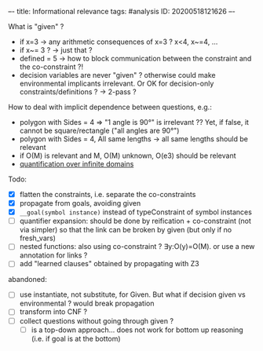 –-
title: Informational relevance
tags: #analysis
   ID: 20200518121626
–-

What is "given"  ?
* if x=3 → any arithmetic consequences of x=3 ?  x<4, x~=4, …
* if x~= 3 ? → just that ?
* defined = 5 → how to block communication between the constraint and the co-constraint ?!
* decision variables are never "given" ? otherwise could make environmental implicants irrelevant.  Or OK for decision-only constraints/definitions ? → 2-pass ?

How to deal with implicit dependence between questions, e.g.:
* polygon with Sides = 4 ⇒ "1 angle is 90°" is irrelevant ??  Yet, if false, it cannot be square/rectangle ("all angles are 90°")
* polygon with Sides = 4, All same lengths → all same lengths should be relevant
* if O(M) is relevant and M, O(M) unknown, O(e3) should be relevant
* [quantification over infinite domains](https://autoconfigparam.herokuapp.com/?G4ewxghgRgrgNhATgTwAQG8BQAzAFIgUwjgEoAuQ4zABUwF9NMAXACwJBQ0YEIAPAbUpwAuqmSCiIsql4BeADzJZAPlR5eJBXmQkAdKhy4AjCWWyATLszpqqeQFo1uc6dlHddA4waYA5iGJUWkxgAEsCAHdUAl4ABwgAOwATAiTGIA)

Todo:
- [x] flatten the constraints, i.e. separate the co-constraints
- [x] propagate from goals, avoiding given
- [x] `__goal(symbol instance)` instead of typeConstraint of symbol instances
- [ ] quantifier expansion: should be done by reification + co-constraint (not via simpler) so that the link can be broken by given (but only if no fresh_vars)
- [ ] nested functions: also using co-constraint ? ∃y:O(y)=O(M).  or use a new annotation for links ?
- [ ] add "learned clauses" obtained by propagating with Z3

abandoned:
- [ ] use instantiate, not substitute, for Given. But what if decision given vs environmental ? would break propagation
- [ ] transform into CNF ?
- [ ] collect questions without going through given ?
    - [ ] is a top-down approach… does not work for bottom up reasoning (i.e. if goal is at the bottom)